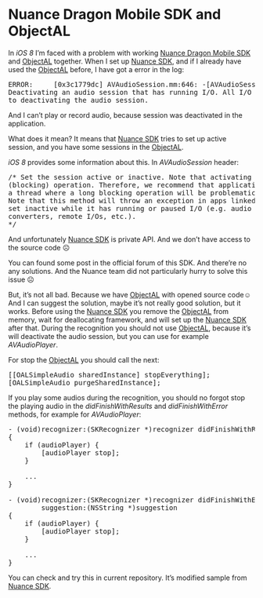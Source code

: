 # Nuance Dragon Mobile SDK and ObjectAL

In <i>iOS 8</i> I’m faced with a problem with working <a href="http://dragonmobile.nuancemobiledeveloper.com/public/index.php?task=prodDev#download">Nuance Dragon Mobile SDK</a> and <a href="https://github.com/kstenerud/ObjectAL-for-iPhone">ObjectAL</a> together. When I set up <a href="http://dragonmobile.nuancemobiledeveloper.com/public/index.php?task=prodDev#download">Nuance SDK</a>, and if I already have used the <a href="https://github.com/kstenerud/ObjectAL-for-iPhone">ObjectAL</a> before, I have got a error in the log:

<pre>
ERROR:     [0x3c1779dc] AVAudioSession.mm:646: -[AVAudioSession setActive:withOptions:error:]: 
Deactivating an audio session that has running I/O. All I/O should be stopped or paused prior
to deactivating the audio session.
</pre>

And I can’t play or record audio, because session was deactivated in the application.

What does it mean? It means that <a href="http://dragonmobile.nuancemobiledeveloper.com/public/index.php?task=prodDev#download">Nuance SDK</a> tries to set up active session, and you have some sessions in the <a href="https://github.com/kstenerud/ObjectAL-for-iPhone">ObjectAL</a>.

<i>iOS 8</i> provides some information about this. In <i>AVAudioSession</i> header:

<pre>
/* Set the session active or inactive. Note that activating an audio session is a synchronous
(blocking) operation. Therefore, we recommend that applications not activate their session from
a thread where a long blocking operation will be problematic.
Note that this method will throw an exception in apps linked on or after iOS 8 if the session is
set inactive while it has running or paused I/O (e.g. audio queues, players, recorders,
converters, remote I/Os, etc.).
*/
</pre>

And unfortunately <a href="http://dragonmobile.nuancemobiledeveloper.com/public/index.php?task=prodDev#download">Nuance SDK</a> is private API. And we don’t have access to the source code ☹

You can found some post in the official forum of this SDK. And there’re no any solutions. And the Nuance team did not particularly hurry to solve this issue ☹

But, it’s not all bad. Because we have <a href="https://github.com/kstenerud/ObjectAL-for-iPhone">ObjectAL</a> with opened source code☺ And I can suggest the solution, maybe it’s not really good solution, but it works. Before using the <a href="http://dragonmobile.nuancemobiledeveloper.com/public/index.php?task=prodDev#download">Nuance SDK</a> you remove the <a href="https://github.com/kstenerud/ObjectAL-for-iPhone">ObjectAL</a> from memory, wait for deallocating framework, and will set up the <a href="http://dragonmobile.nuancemobiledeveloper.com/public/index.php?task=prodDev#download">Nuance SDK</a> after that. During the recognition you should not use <a href="https://github.com/kstenerud/ObjectAL-for-iPhone">ObjectAL</a>, because it’s will deactivate the audio session, but you can use for example <i>AVAudioPlayer</i>.

For stop the <a href="https://github.com/kstenerud/ObjectAL-for-iPhone">ObjectAL</a> you should call the next:

<pre>
[[OALSimpleAudio sharedInstance] stopEverything];
[OALSimpleAudio purgeSharedInstance];
</pre>

If you play some audios during the recognition, you should no forgot stop the playing audio in the <i>didFinishWithResults</i> and <i>didFinishWithError</i> methods, for example for <i>AVAudioPlayer</i>:

<pre>
- (void)recognizer:(SKRecognizer *)recognizer didFinishWithResults:(SKRecognition *)results
{
    if (audioPlayer) {
        [audioPlayer stop];
    }

    ...
}

- (void)recognizer:(SKRecognizer *)recognizer didFinishWithError:(NSError *)error
        suggestion:(NSString *)suggestion
{
    if (audioPlayer) {
        [audioPlayer stop];
    }

    ...
}
</pre>

You can check and try this in current repository. It’s modified sample from <a href="http://dragonmobile.nuancemobiledeveloper.com/public/index.php?task=prodDev#download">Nuance SDK</a>.
